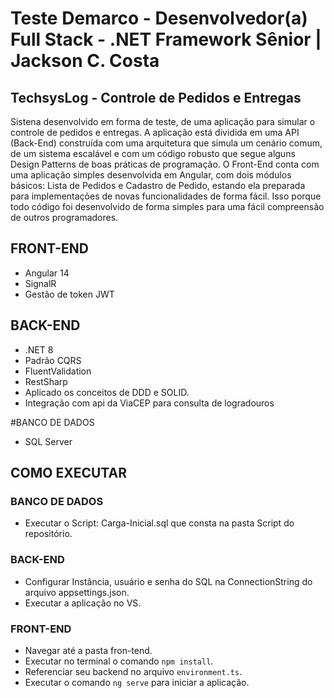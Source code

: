 # Teste Demarco - Desenvolvedor(a) Full Stack - .NET Framework Sênior | Jackson C. Costa
## TechsysLog - Controle de Pedidos e Entregas

Sistena desenvolvido em forma de teste, de uma aplicação para simular o controle de pedidos e entregas. A aplicação está dividida em uma API (Back-End) construída com uma arquitetura que simula um cenário comum, de um sistema escalável e com um código robusto que segue alguns Design Patterns de boas práticas de programação. 
O Front-End conta com uma aplicação simples desenvolvida em Angular, com dois módulos básicos: Lista de Pedidos e Cadastro de Pedido, estando ela preparada para implementações de novas funcionalidades de forma fácil. Isso porque todo código foi desenvolvido de forma simples para uma fácil compreensão de outros programadores.

## FRONT-END
- Angular 14
- SignalR
- Gestão de token JWT

## BACK-END
- .NET 8
- Padrão CQRS
- FluentValidation
- RestSharp
- Aplicado os conceitos de DDD e SOLID.
- Integração com api da ViaCEP para consulta de logradouros

#BANCO DE DADOS
- SQL Server

## COMO EXECUTAR

### BANCO DE DADOS
- Executar o Script: Carga-Inicial.sql que consta na pasta Script do repositório.

### BACK-END
- Configurar Instância, usuário e senha do SQL na ConnectionString do arquivo appsettings.json.
- Executar a aplicação no VS.

### FRONT-END
- Navegar até a pasta fron-tend.
- Executar no terminal o comando `npm install`.
- Referenciar seu backend no arquivo `environment.ts`.
- Executar o comando `ng serve` para iniciar a aplicação.
